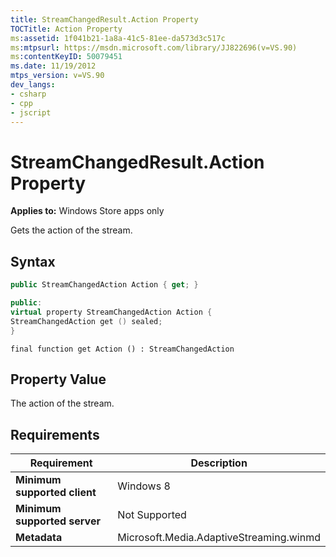 ```yaml
---
title: StreamChangedResult.Action Property
TOCTitle: Action Property
ms:assetid: 1f041b21-1a8a-41c5-81ee-da573d3c517c
ms:mtpsurl: https://msdn.microsoft.com/library/JJ822696(v=VS.90)
ms:contentKeyID: 50079451
ms.date: 11/19/2012
mtps_version: v=VS.90
dev_langs:
- csharp
- cpp
- jscript
---
```


# StreamChangedResult.Action Property

**Applies to:** Windows Store apps only

Gets the action of the stream.

## Syntax

```csharp
public StreamChangedAction Action { get; }
```

```cpp
public:
virtual property StreamChangedAction Action {
StreamChangedAction get () sealed;
}
```

```jscript
final function get Action () : StreamChangedAction
```

## Property Value

The action of the stream.

## Requirements

|Requirement|Description|
|--- |--- |
|**Minimum supported client**|Windows 8|
|**Minimum supported server**|Not Supported|
|**Metadata**|Microsoft.Media.AdaptiveStreaming.winmd|
